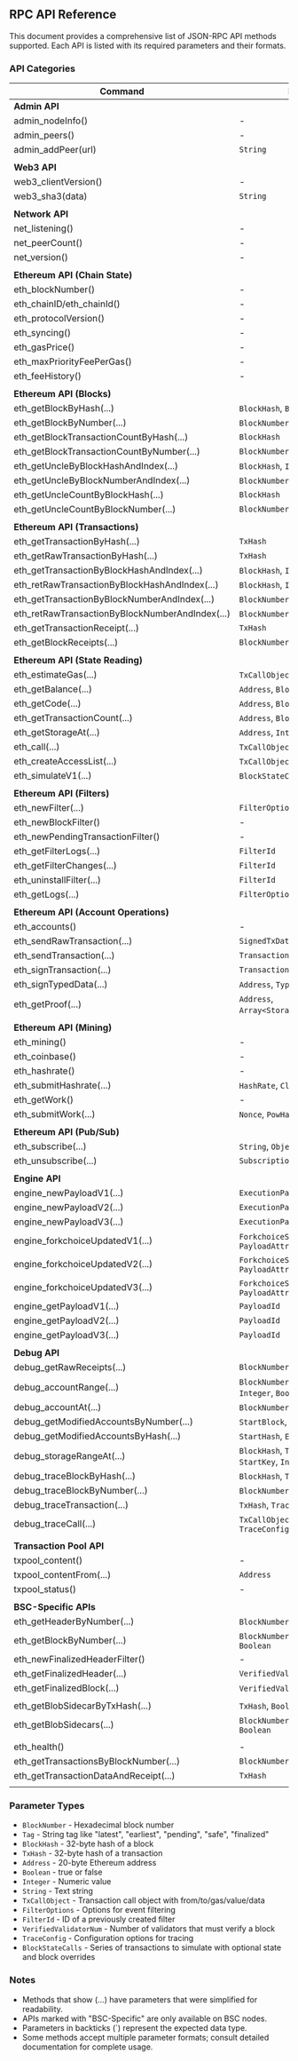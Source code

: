 ## RPC API Reference

This document provides a comprehensive list of JSON-RPC API methods supported. Each API is listed with its required parameters and their formats.

### API Categories

| Command                                         | Parameters                                       |
|-------------------------------------------------|--------------------------------------------------|
| **Admin API**                                   |                                                  |
| admin_nodeInfo()                                | -                                                |
| admin_peers()                                   | -                                                |
| admin_addPeer(url)                              | `String`                                         |
|                                                 |                                                  |
| **Web3 API**                                    |                                                  |
| web3_clientVersion()                            | -                                                |
| web3_sha3(data)                                 | `String`                                         |
|                                                 |                                                  |
| **Network API**                                 |                                                  |
| net_listening()                                 | -                                                |
| net_peerCount()                                 | -                                                |
| net_version()                                   | -                                                |
|                                                 |                                                  |
| **Ethereum API (Chain State)**                  |                                                  |
| eth_blockNumber()                               | -                                                |
| eth_chainID/eth_chainId()                       | -                                                |
| eth_protocolVersion()                           | -                                                |
| eth_syncing()                                   | -                                                |
| eth_gasPrice()                                  | -                                                |
| eth_maxPriorityFeePerGas()                      | -                                                |
| eth_feeHistory()                                | -                                                |
|                                                 |                                                  |
| **Ethereum API (Blocks)**                       |                                                  |
| eth_getBlockByHash(...)                         | `BlockHash`, `Boolean`                           |
| eth_getBlockByNumber(...)                       | `BlockNumber\|Tag`, `Boolean`                    |
| eth_getBlockTransactionCountByHash(...)         | `BlockHash`                                      |
| eth_getBlockTransactionCountByNumber(...)       | `BlockNumber\|Tag`                               |
| eth_getUncleByBlockHashAndIndex(...)            | `BlockHash`, `Integer`                           |
| eth_getUncleByBlockNumberAndIndex(...)          | `BlockNumber\|Tag`, `Integer`                    |
| eth_getUncleCountByBlockHash(...)               | `BlockHash`                                      |
| eth_getUncleCountByBlockNumber(...)             | `BlockNumber\|Tag`                               |
|                                                 |                                                  |
| **Ethereum API (Transactions)**                 |                                                  |
| eth_getTransactionByHash(...)                   | `TxHash`                                         |
| eth_getRawTransactionByHash(...)                | `TxHash`                                         |
| eth_getTransactionByBlockHashAndIndex(...)      | `BlockHash`, `Integer`                           |
| eth_retRawTransactionByBlockHashAndIndex(...)   | `BlockHash`, `Integer`                           |
| eth_getTransactionByBlockNumberAndIndex(...)    | `BlockNumber\|Tag`, `Integer`                    |
| eth_retRawTransactionByBlockNumberAndIndex(...) | `BlockNumber\|Tag`, `Integer`                    |
| eth_getTransactionReceipt(...)                  | `TxHash`                                         |
| eth_getBlockReceipts(...)                       | `BlockNumber\|Tag`                               |
|                                                 |                                                  |
| **Ethereum API (State Reading)**                |                                                  |
| eth_estimateGas(...)                            | `TxCallObject`, `BlockNumber\|Tag`               |
| eth_getBalance(...)                             | `Address`, `BlockNumber\|Tag`                    |
| eth_getCode(...)                                | `Address`, `BlockNumber\|Tag`                    |
| eth_getTransactionCount(...)                    | `Address`, `BlockNumber\|Tag`                    |
| eth_getStorageAt(...)                           | `Address`, `Integer`, `BlockNumber\|Tag`         |
| eth_call(...)                                   | `TxCallObject`, `BlockNumber\|Tag`               |
| eth_createAccessList(...)                       | `TxCallObject`, `BlockNumber\|Tag`               |
| eth_simulateV1(...)                             | `BlockStateCalls`, `BlockNumber\|Tag`            |
|                                                 |                                                  |
| **Ethereum API (Filters)**                      |                                                  |
| eth_newFilter(...)                              | `FilterOptions`                                  |
| eth_newBlockFilter()                            | -                                                |
| eth_newPendingTransactionFilter()               | -                                                |
| eth_getFilterLogs(...)                          | `FilterId`                                       |
| eth_getFilterChanges(...)                       | `FilterId`                                       |
| eth_uninstallFilter(...)                        | `FilterId`                                       |
| eth_getLogs(...)                                | `FilterOptions`                                  |
|                                                 |                                                  |
| **Ethereum API (Account Operations)**           |                                                  |
| eth_accounts()                                  | -                                                |
| eth_sendRawTransaction(...)                     | `SignedTxData`                                   |
| eth_sendTransaction(...)                        | `TransactionObject`                              |
| eth_signTransaction(...)                        | `TransactionObject`                              |
| eth_signTypedData(...)                          | `Address`, `TypedData`                           |
| eth_getProof(...)                               | `Address`, `Array<StorageKey>`,`BlockNumber\|Tag`|
|                                                 |                                                  |
| **Ethereum API (Mining)**                       |                                                  |
| eth_mining()                                    | -                                                |
| eth_coinbase()                                  | -                                                |
| eth_hashrate()                                  | -                                                |
| eth_submitHashrate(...)                         | `HashRate`, `ClientID`                           |
| eth_getWork()                                   | -                                                |
| eth_submitWork(...)                             | `Nonce`, `PowHash`, `Digest`                     |
|                                                 |                                                  |
| **Ethereum API (Pub/Sub)**                      |                                                  |
| eth_subscribe(...)                              | `String`, `Object`                               |
| eth_unsubscribe(...)                            | `SubscriptionId`                                 |
|                                                 |                                                  |
| **Engine API**                                  |                                                  |
| engine_newPayloadV1(...)                        | `ExecutionPayloadV1`                             |
| engine_newPayloadV2(...)                        | `ExecutionPayloadV2`                             |
| engine_newPayloadV3(...)                        | `ExecutionPayloadV3`                             |
| engine_forkchoiceUpdatedV1(...)                 | `ForkchoiceState`, `PayloadAttributes`           |
| engine_forkchoiceUpdatedV2(...)                 | `ForkchoiceState`, `PayloadAttributes`           |
| engine_forkchoiceUpdatedV3(...)                 | `ForkchoiceState`, `PayloadAttributes`           |
| engine_getPayloadV1(...)                        | `PayloadId`                                      |
| engine_getPayloadV2(...)                        | `PayloadId`                                      |
| engine_getPayloadV3(...)                        | `PayloadId`                                      |
|                                                 |                                                  |
| **Debug API**                                   |                                                  |
| debug_getRawReceipts(...)                       | `BlockNumber\|Tag`                               |
| debug_accountRange(...)                         | `BlockNumber\|Tag`, `AccountKey`, `Integer`, `Boolean` |
| debug_accountAt(...)                            | `BlockNumber\|Tag`, `AccountIndex`               |
| debug_getModifiedAccountsByNumber(...)          | `StartBlock`, `EndBlock`                         |
| debug_getModifiedAccountsByHash(...)            | `StartHash`, `EndHash`                           |
| debug_storageRangeAt(...)                       | `BlockHash`, `TxIndex`, `Address`, `StartKey`, `Integer` |
| debug_traceBlockByHash(...)                     | `BlockHash`, `TraceConfig`                       |
| debug_traceBlockByNumber(...)                   | `BlockNumber\|Tag`, `TraceConfig`                |
| debug_traceTransaction(...)                     | `TxHash`, `TraceConfig`                          |
| debug_traceCall(...)                            | `TxCallObject`, `BlockNumber\|Tag`, `TraceConfig`|
|                                                 |                                                  |
| **Transaction Pool API**                        |                                                  |
| txpool_content()                                | -                                                |
| txpool_contentFrom(...)                         | `Address`                                        |
| txpool_status()                                 | -                                                |
|                                                 |                                                  |
| **BSC-Specific APIs**                           |                                                  |
| eth_getHeaderByNumber(...)                      | `BlockNumber\|Tag` with "finalized"              |
| eth_getBlockByNumber(...)                       | `BlockNumber\|Tag` with "finalized", `Boolean`   |
| eth_newFinalizedHeaderFilter()                  | -                                                |
| eth_getFinalizedHeader(...)                     | `VerifiedValidatorNum`                           |
| eth_getFinalizedBlock(...)                      | `VerifiedValidatorNum`, `Boolean`                |
|                                                 |                                                  |
| eth_getBlobSidecarByTxHash(...)                 | `TxHash`, `Boolean`                              |
| eth_getBlobSidecars(...)                        | `BlockNumber\|Tag\|BlockHash`, `Boolean`         |
|                                                 |                                                  |
| eth_health()                                    | -                                                |
| eth_getTransactionsByBlockNumber(...)           | `BlockNumber\|Tag`                               |
| eth_getTransactionDataAndReceipt(...)           | `TxHash`                                         |
|                                                 |                                                  |

### Parameter Types

- `BlockNumber` - Hexadecimal block number
- `Tag` - String tag like "latest", "earliest", "pending", "safe", "finalized"
- `BlockHash` - 32-byte hash of a block
- `TxHash` - 32-byte hash of a transaction
- `Address` - 20-byte Ethereum address
- `Boolean` - true or false
- `Integer` - Numeric value
- `String` - Text string
- `TxCallObject` - Transaction call object with from/to/gas/value/data
- `FilterOptions` - Options for event filtering
- `FilterId` - ID of a previously created filter
- `VerifiedValidatorNum` - Number of validators that must verify a block
- `TraceConfig` - Configuration options for tracing
- `BlockStateCalls` - Series of transactions to simulate with optional state and block overrides

### Notes

- Methods that show (...) have parameters that were simplified for readability.
- APIs marked with "BSC-Specific" are only available on BSC nodes.
- Parameters in backticks (`) represent the expected data type.
- Some methods accept multiple parameter formats; consult detailed documentation for complete usage.

